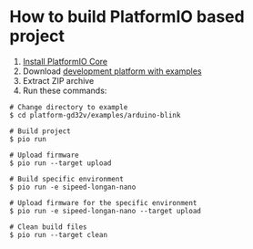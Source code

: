 How to build PlatformIO based project
=====================================

1. [Install PlatformIO Core](https://docs.platformio.org/page/core.html)
2. Download [development platform with examples](https://github.com/platformio/platform-gd32v/archive/develop.zip)
3. Extract ZIP archive
4. Run these commands:

```shell
# Change directory to example
$ cd platform-gd32v/examples/arduino-blink

# Build project
$ pio run

# Upload firmware
$ pio run --target upload

# Build specific environment
$ pio run -e sipeed-longan-nano

# Upload firmware for the specific environment
$ pio run -e sipeed-longan-nano --target upload

# Clean build files
$ pio run --target clean
```
